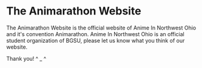 # The Animarathon Website

The Animarathon Website is the official website of Anime In Northwest Ohio and it's convention Animarathon.
Anime In Northwest Ohio is an official student organization of BGSU, please let us know what you think of our website.

Thank you! ^ _ ^
